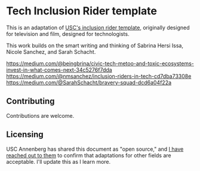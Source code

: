 # Tech Inclusion Rider template

This is an adaptation of [USC's inclusion rider template](http://assets.uscannenberg.org.s3.amazonaws.com/docs/inclusion-rider-template.pdf), originally designed for television and film, designed for technologists.

This work builds on the smart writing and thinking of Sabrina Hersi Issa, Nicole Sanchez, and Sarah Schacht.

https://medium.com/@beingbrina/civic-tech-metoo-and-toxic-ecosystems-invest-in-what-comes-next-34c5276f7dda 
https://medium.com/@nmsanchez/inclusion-riders-in-tech-cd7dba73308e
https://medium.com/@SarahSchacht/bravery-squad-dcd6a04f22a

## Contributing
Contributions are welcome.

## Licensing
USC Annenberg has shared this document as "open source," and [I have reached out to them](https://twitter.com/Erie/status/1003360246285381637) to confirm that adaptations for other fields are acceptable. I'll update this as I learn more.
